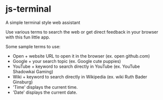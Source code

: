 # js-terminal
A simple terminal style web assistant

Use various terms to search the web or get direct feedback in your browser with this fun little app.

Some sample terms to use:
<ul>
  <li>Open + website URL to open it in the browser (ex. open github.com)</li>
  <li>Google + your search topic (ex. Google cute puppies)</li>
  <li>YouTube + keyword to search directly in YouTube (ex. YouTube Shadowkai Gaming)</li>
  <li>Wiki + keyword to search directly in Wikipedia (ex. wiki Ruth Bader Ginsburg)</li>
  <li>'Time' displays the current time.</li>
  <li>'Date' displays the current date.</li>
</ul>
